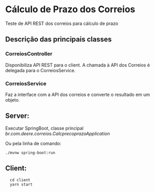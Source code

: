 # Cálculo de Prazo dos Correios
Teste de API REST dos correios para cálculo de prazo

## Descrição das principais classes

### CorreiosController

   Disponibiliza API REST para o client. A chamada à API dos Correios é delegada para o CorreiosService.
   
### CorreiosService

   Faz a interface com a API dos correios e converte o resultado em um objeto.
   

## Server:

  Executar SpringBoot, classe principal *br.com.deere.correios.CalcprecoprazoApplication*
  
  Ou pela linha de comando:
  
```
./mvnw spring-boot:run
```
  
## Client:

```
  cd client
  yarn start
```  

